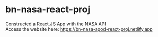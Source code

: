 # bn-nasa-react-proj
Constructed a React.JS App with the NASA API <br>
Access the website here: https://bn-nasa-apod-react-proj.netlify.app
